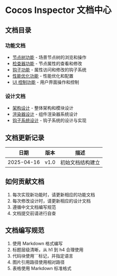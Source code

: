 # Cocos Inspector 文档中心

## 文档目录

### 功能文档

- [节点树功能](./features/node-tree.md) - 场景节点树的浏览和操作
- [检查器功能](./features/inspector.md) - 节点属性的查看和修改
- [钩子功能](./features/hooks.md) - 属性访问和修改的钩子系统
- [性能优化功能](./features/performance.md) - 性能优化和配置
- [UI 控制功能](./features/ui-controls.md) - 用户界面操作和控制

### 设计文档

- [架构设计](./design/architecture.md) - 整体架构和模块设计
- [渲染器设计](./design/renderers.md) - 组件渲染器系统设计
- [钩子系统设计](./design/hooks-design.md) - 钩子系统的设计与实现

## 文档更新记录

| 日期       | 版本 | 描述             |
| ---------- | ---- | ---------------- |
| 2025-04-16 | v1.0 | 初始文档结构建立 |

## 如何贡献文档

1. 每次实现新功能时，请更新相应的功能文档
2. 每次修改设计时，请更新相应的设计文档
3. 遵循中文文档编写规范
4. 文档提交前请进行自查

## 文档编写规范

1. 使用 Markdown 格式编写
2. 标题层级清晰，从 h1 到 h4 合理使用
3. 代码块使用```标记，并指定语言
4. 图片引用路径使用相对路径
5. 表格使用 Markdown 标准格式
